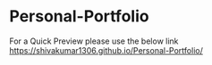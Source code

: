 # Personal-Portfolio
For a Quick Preview please use the below link
https://shivakumar1306.github.io/Personal-Portfolio/
